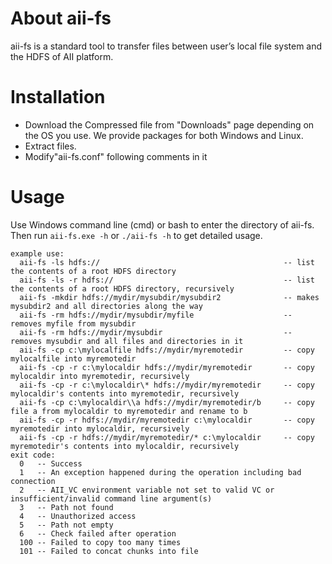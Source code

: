 # About aii-fs
aii-fs is a standard tool to transfer files between user’s local file system and the HDFS of AII platform.
# Installation
* Download the Compressed file from "Downloads" page depending on the OS you use. We provide packages for both Windows and Linux.
* Extract files.
* Modify"aii-fs.conf" following comments in it
# Usage
Use Windows command line (cmd) or bash to enter the directory of aii-fs. Then run `aii-fs.exe -h` or `./aii-fs -h` to get detailed usage.
```
example use:
  aii-fs -ls hdfs://                                         -- list the contents of a root HDFS directory 
  aii-fs -ls -r hdfs://                                      -- list the contents of a root HDFS directory, recursively 
  aii-fs -mkdir hdfs://mydir/mysubdir/mysubdir2              -- makes mysubdir2 and all directories along the way 
  aii-fs -rm hdfs://mydir/mysubdir/myfile                    -- removes myfile from mysubdir 
  aii-fs -rm hdfs://mydir/mysubdir                           -- removes mysubdir and all files and directories in it 
  aii-fs -cp c:\mylocalfile hdfs://mydir/myremotedir         -- copy mylocalfile into myremotedir 
  aii-fs -cp -r c:\mylocaldir hdfs://mydir/myremotedir       -- copy mylocaldir into myremotedir, recursively 
  aii-fs -cp -r c:\mylocaldir\* hdfs://mydir/myremotedir     -- copy mylocaldir's contents into myremotedir, recursively 
  aii-fs -cp c:\mylocaldir\\a hdfs://mydir/myremotedir/b     -- copy file a from mylocaldir to myremotedir and rename to b 
  aii-fs -cp -r hdfs://mydir/myremotedir c:\mylocaldir       -- copy myremotedir into mylocaldir, recursively 
  aii-fs -cp -r hdfs://mydir/myremotedir/* c:\mylocaldir     -- copy myremotedir's contents into mylocaldir, recursively 
exit code:
  0   -- Success 
  1   -- An exception happened during the operation including bad connection 
  2   -- AII_VC environment variable not set to valid VC or insufficient/invalid command line argument(s) 
  3   -- Path not found 
  4   -- Unauthorized access 
  5   -- Path not empty 
  6   -- Check failed after operation 
  100 -- Failed to copy too many times 
  101 -- Failed to concat chunks into file 
```
